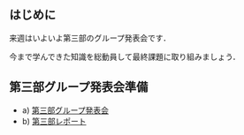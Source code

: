 ## はじめに

来週はいよいよ第三部のグループ発表会です．

今まで学んできた知識を総動員して最終課題に取り組みましょう．

## 第三部グループ発表会準備

-   a) [第三部グループ発表会](../part3_2/part3_group_presentation.html "第三部グループ発表会")
-   b) [第三部レポート](../part3_2/part3_repot.html "第三部レポート")